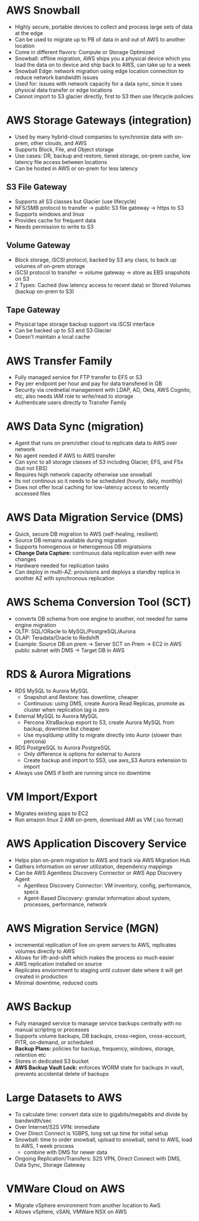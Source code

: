 # AWS Snowball
- Highly secure, portable devices to collect and process large sets of data at the edge
- Can be used to migrate up to PB of data in and out of AWS to another location
- Come in different flavors: Compute or Storage Optimized
- Snowball: offline migration, AWS ships you a physical device which you load the data on to device and ship back to AWS, can take up to a week
- Snowball Edge: network migration using edge location connection to reduce network bandwidth issues
- Used for: issues with network capacity for a data sync, since it uses physical data transfer or edge locations
- Cannot import to S3 glacier directly, first to S3 then use lifecycle policies

# AWS Storage Gateways (integration)
- Used by many hybrid-cloud companies to synchronize data with on-prem, other clouds, and AWS
- Supports Block, File, and Object storage
- Use cases: DR, backup and restore, tiered storage, on-prem cache, low latency file access between locations
- Can be hosted in AWS or on-prem for less latency

## S3 File Gateway
- Supports all S3 classes but Glacier (use lifecycle)
- NFS/SMB protocol to transfer -> public S3 file gateway -> https to S3
- Supports windows and linux
- Provides cache for frequent data
- Needs permission to write to S3

## Volume Gateway
- Block storage, iSCSI protocol, backed by S3 any class, to back up volumes of on-prem storage
- iSCSI protocol to transfer -> volume gateway -> store as EBS snapshots on S3
- 2 Types: Cached (low latency access to recent data) or Stored Volumes (backup on-prem to S3)

## Tape Gateway
- Physical tape storage backup support via iSCSI interface
- Can be backed up to S3 and S3 Glacier
- Doesn’t maintain a local cache

# AWS Transfer Family
- Fully managed service for FTP transfer to EFS or S3
- Pay per endpoint per hour and pay for data transfered in GB
- Security via crednetial management with LDAP, AD, Okta, AWS Cognito, etc, also needs IAM role to write/read to storage
- Authenticate users directly to Transfer Family

# AWS Data Sync (migration)
- Agent that runs on prem/other cloud to replicate data to AWS over network
- No agent needed if AWS to AWS transfer
- Can sync to all storage classes of S3 including Glacier, EFS, and FSx (but not EBS)
- Requires high network capacity otherwise use snowball
- Its not continous so it needs to be scheduled (hourly, daily, monthly)
- Does not offer local caching for low-latency access to recently accessed files

# AWS Data Migration Service (DMS)
- Quick, secure DB migration to AWS (self-healing, resilient)
- Source DB remains available during migration
- Supports homogenous or heterogenous DB migratsions
- **Change Data Capture:** continuous data replication even with new changes
- Hardware needed for replication tasks
- Can deploy in multi-AZ: provisions and deploys a standby replica in another AZ with synchronous replication

# AWS Schema Conversion Tool (SCT)
- converts DB schema from one engine to another, not needed for same engine migration
- OLTP: SQL/ORacle to MySQL/PostgreSQL/Aurora
- OLAP: Teradata/Oracle to Redshift
- Example: Source DB on prem -> Server SCT on Prem -> EC2 in AWS public subnet with DMS -> Target DB in AWS

# RDS & Aurora Migrations
- RDS MySQL to Aurora MySQL
    - Snapshot and Restore: has downtime, cheaper
    - Continuous: using DMS, create Aurora Read Replicas, promote as cluster when replication lag is zero
- External MySQL to Aurora MySQL
    - Percona XtraBackup export to S3, create Aurora MySQL from backup, downtime but cheaper
    - Use mysqldump utility to migrate directly into Auror (slower than percona)
- RDS PostgreSQL to Aurora PostgreSQL
    - Only difference is options for external to Aurora
    - Create backup and import to SS3, use aws_S3 Aurora extension to import
- Always use DMS if both are running since no downtime

# VM Import/Export
- Migrates existing apps to EC2
- Run amazon linux 2 AMI on-prem, download AMI as VM (.iso format)

# AWS Application Discovery Service
- Helps plan on-prem migration to AWS and track via AWS Migration Hub
- Gathers information on server utilization, dependency mappings
- Can be AWS Agentless Discovery Connector or AWS App Discovery Agent
    - Agentless Discovery Connector:  VM inventory, config, performance, specs
    - Agent-Based Discovery: granular information about system, processes, performance, network

# AWS Migration Service (MGN)
- incremental replication of live on-prem servers to AWS, replicates volumes directly to AWS
- Allows for lift-and-shift which makes the process so much easier
- AWS replication installed on source
- Replicates enviornment to staging until cutover date where it will get created in production
- Minimal downtime, reduced costs

# AWS Backup
- Fully managed service to manage service backups centrally with no manual scripting or processes
- Supports volume backups, DB backups, cross-region, cross-account, PITR, on-demand, or scheduled
- **Backup Plans:** policies for backup, frequency, windows, storage, retention etc
- Stores in dedicated S3 bucket
- **AWS Backup Vault Lock:** enforces WORM state for backups in vault, prevents accidental delete of backups

# Large Datasets to AWS
- To calculate time: convert data size to gigabits/megabits and divide by bandwidth/sec
- Over Internet/S2S VPN: immediate
- Over Direct Connect is 1GBPS, long set up time for initial setup
- Snowball: time to order snowball, upload to snowball, send to AWS, load to AWS, 1 week process
    - combine with DMS for newer data
- Ongoing Replication/Transfers: S2S VPN, Direct Connect with DMS, Data Sync, Storage Gateway

# VMWare Cloud on AWS
- Migrate vSphere environment from another location to AwS
- Allows vSphere, vSAN, VMWare NSX on AWS